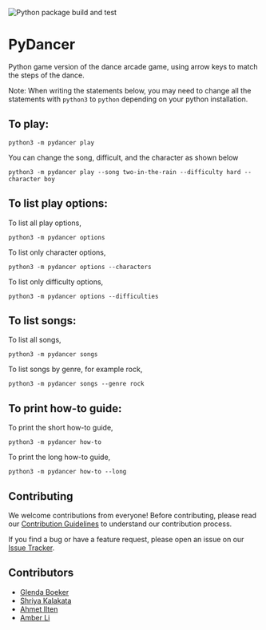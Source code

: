 ![Python package build and test](https://github.com/software-students-spring2024/3-python-package-exercise-speed/actions/workflows/build.yaml/badge.svg)

# PyDancer

Python game version of the dance arcade game, using arrow keys to match the steps of the dance.

Note: When writing the statements below, you may need to change all the statements with `python3` to `python` depending on your python installation. 

## To play:
`python3 -m pydancer play`

You can change the song, difficult, and the character as shown below

`python3 -m pydancer play --song two-in-the-rain --difficulty hard --character boy`

## To list play options:
To list all play options,

`python3 -m pydancer options`

To list only character options,

`python3 -m pydancer options --characters`

To list only difficulty options,

`python3 -m pydancer options --difficulties`

## To list songs:
To list all songs,

`python3 -m pydancer songs`

To list songs by genre, for example rock,

`python3 -m pydancer songs --genre rock`

## To print how-to guide:
To print the short how-to guide,

`python3 -m pydancer how-to`

To print the long how-to guide,

`python3 -m pydancer how-to --long`


## Contributing

We welcome contributions from everyone! Before contributing, please read our [Contribution Guidelines](CONTRIBUTING.md) to understand our contribution process.

If you find a bug or have a feature request, please open an issue on our [Issue Tracker](https://github.com/software-students-spring2024/3-python-package-exercise-speed/issues).

<!-- 
clear instructions, including exact code examples, for:

how a developer who wants to import your project into their own code can do so - include documentation for all functions in your package and a link to an example Python program that uses each of them.
how a developer who wants to contribute to your project can set up the virtual environment, install dependencies, and build and test your package for themselves.

Include a link to your package's page on the PyPI website. -->

## Contributors
- [Glenda Boeker](https://github.com/gboeker)
- [Shriya Kalakata](https://github.com/shriyakalakata)
- [Ahmet Ilten](https://github.com/iltenahmet)
- [Amber Li](https://github.com/al6862)
